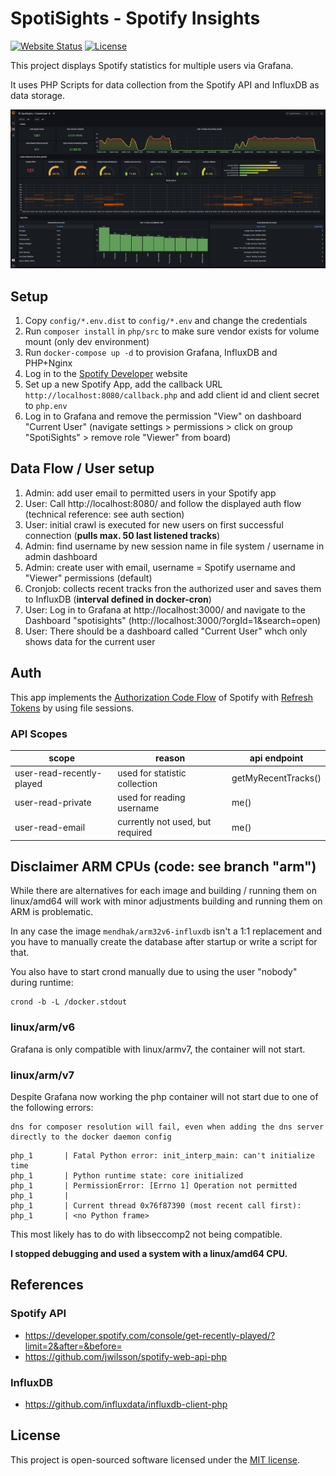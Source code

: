 # SpotiSights - Spotify Insights

[![Website Status](https://img.shields.io/website?url=https%3A%2F%2Fspotisights.mashb1t.de)](https://spotisights.mashb1t.de)
[![License](https://img.shields.io/github/license/mashb1t/spotisights)](https://github.com/mashb1t/spotisights/blob/master/LICENSE)

This project displays Spotify statistics for multiple users via Grafana.

It uses PHP Scripts for data collection from the Spotify API and InfluxDB as data storage.

![](https://raw.githubusercontent.com/mashb1t/spotisights/master/images/spotisights-current-user.png)

## Setup

1. Copy ``config/*.env.dist`` to ``config/*.env`` and change the credentials
2. Run ``composer install`` in ``php/src`` to make sure vendor exists for volume mount (only dev environment)
3. Run ``docker-compose up -d`` to provision Grafana, InfluxDB and PHP+Nginx
4. Log in to the [Spotify Developer] website
5. Set up a new Spotify App, add the callback URL ``http://localhost:8080/callback.php`` and add client id and client secret to ``php.env``
6. Log in to Grafana and remove the permission "View" on dashboard "Current User" (navigate settings > permissions > click on group "SpotiSights" > remove role "Viewer" from board)


## Data Flow / User setup

1. Admin: add user email to permitted users in your Spotify app
2. User: Call http://localhost:8080/ and follow the displayed auth flow (technical reference: see auth section)
3. User: initial crawl is executed for new users on first successful connection (**pulls max. 50 last listened tracks**)
4. Admin: find username by new session name in file system / username in admin dashboard 
5. Admin: create user with email, username = Spotify username and "Viewer" permissions (default)
6. Cronjob: collects recent tracks fron the authorized user and saves them to InfluxDB (**interval defined in docker-cron**)
7. User: Log in to Grafana at http://localhost:3000/ and navigate to the Dashboard "spotisights" (http://localhost:3000/?orgId=1&search=open)
8. User: There should be a dashboard called "Current User" whch only shows data for the current user

## Auth

This app implements the [Authorization Code Flow] of Spotify with [Refresh Tokens] by using file sessions.

### API Scopes

| scope                     | reason                           | api endpoint         |
|---------------------------|----------------------------------|----------------------|
| user-read-recently-played | used for statistic collection    | getMyRecentTracks()  |
| user-read-private         | used for reading username        | me()                 |
| user-read-email           | currently not used, but required | me()                 |


## Disclaimer ARM CPUs (code: see branch "arm")

While there are alternatives for each image and building / running them on linux/amd64 will work with minor adjustments
building and running them on ARM is problematic. 

In any case the image ``mendhak/arm32v6-influxdb`` isn't a 1:1 replacement and you have to manually create the database
after startup or write a script for that.

You also have to start crond manually due to using the user "nobody" during runtime:

    crond -b -L /docker.stdout

### linux/arm/v6

Grafana is only compatible with linux/armv7, the container will not start.

### linux/arm/v7

Despite Grafana now working the php container will not start due to one of the following errors:

```
dns for composer resolution will fail, even when adding the dns server directly to the docker daemon config
```

```
php_1       | Fatal Python error: init_interp_main: can't initialize time
php_1       | Python runtime state: core initialized
php_1       | PermissionError: [Errno 1] Operation not permitted
php_1       |
php_1       | Current thread 0x76f87390 (most recent call first):
php_1       | <no Python frame>
```

This most likely has to do with libseccomp2 not being compatible.

**I stopped debugging and used a system with a linux/amd64 CPU.**


## References

### Spotify API
- https://developer.spotify.com/console/get-recently-played/?limit=2&after=&before=
- https://github.com/jwilsson/spotify-web-api-php

### InfluxDB
- https://github.com/influxdata/influxdb-client-php

[Authorization Code Flow]: https://developer.spotify.com/documentation/general/guides/authorization/code-flow/
[Laravel Valet]: https://laravel.com/docs/master/valet
[Refresh Tokens]: https://github.com/jwilsson/spotify-web-api-php/blob/main/docs/examples/refreshing-access-tokens.md
[Spotify Developer]: https://developer.spotify.com/dashboard/

## License

This project is open-sourced software licensed under the [MIT license](https://opensource.org/licenses/MIT).

